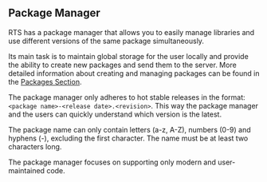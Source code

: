 ## Package Manager

RTS has a package manager that allows you to easily manage libraries 
and use different versions of the same package simultaneously.

Its main task is to maintain global storage for the user locally and 
provide the ability to create new packages and send them to the server. 
More detailed information about creating and managing packages can be 
found in the [Packages Section](https://realtime.su/packages).

The package manager only adheres to hot stable releases in the format:
`<package name>-<release date>.<revision>`. This way the package manager 
and the users can quickly understand which version is the latest.

The package name can only contain letters (a-z, A-Z), numbers (0-9) and 
hyphens (-), excluding the first character. The name must be at least two 
characters long.

The package manager focuses on supporting only modern and user-maintained code.